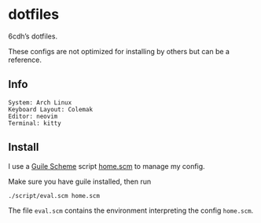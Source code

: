 # dotfiles

6cdh’s dotfiles.

These configs are not optimized for installing by others but can be a reference.

## Info

``` shell
System: Arch Linux
Keyboard Layout: Colemak
Editor: neovim
Terminal: kitty
```

## Install

I use a [Guile Scheme](https://www.gnu.org/software/guile/) script [home.scm](./home.scm)
to manage my config.

Make sure you have guile installed, then run

``` bash
./script/eval.scm home.scm
```

The file `eval.scm` contains the environment interpreting the config `home.scm`.
